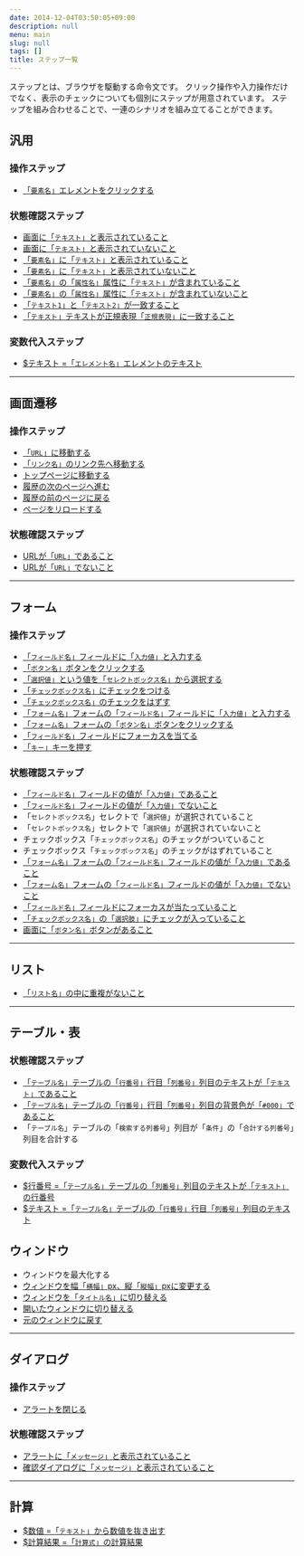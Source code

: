 ```yaml
---
date: 2014-12-04T03:50:05+09:00
description: null
menu: main
slug: null
tags: []
title: ステップ一覧
---
```


ステップとは、ブラウザを駆動する命令文です。
クリック操作や入力操作だけでなく、表示のチェックについても個別にステップが用意されています。
ステップを組み合わせることで、一連のシナリオを組み立てることができます。


## 汎用

### 操作ステップ

* [「`要素名`」エレメントをクリックする](/steps/ClickElement/)

### 状態確認ステップ

* [画面に「`テキスト`」と表示されていること](/steps/PageShouldContainText/)
* [画面に「`テキスト`」と表示されていないこと](/steps/PageShouldNotContainText/)
* [「`要素名`」に「`テキスト`」と表示されていること](/steps/ElementShouldContainText/)
* [「`要素名`」に「`テキスト`」と表示されていないこと](/steps/ElementShouldNotContainText/)
* [「`要素名`」の「`属性名`」属性に「`テキスト`」が含まれていること](/steps/ElementAttributeShouldContainText/)
* [「`要素名`」の「`属性名`」属性に「`テキスト`」が含まれていないこと](/steps/ElementAttributeShouldNotContainText/)
* [「`テキスト1`」と「`テキスト2`」が一致すること](/steps/CompareText/)
* [「`テキスト`」テキストが正規表現「`正規表現`」に一致すること](/steps/TextShouldBeMatchRegex/)

### 変数代入ステップ

* [$テキスト =「`エレメント名`」エレメントのテキスト](/steps/GetElementText/)

--------

## 画面遷移

### 操作ステップ

* [「`URL`」に移動する](/steps/GoTo/)
* [「`リンク名`」のリンク先へ移動する](/steps/ClickLink/)
* [トップページに移動する](/steps/GoToHomepage/)
* [履歴の次のページヘ進む](/steps/Forward/)
* [履歴の前のページに戻る](/steps/Back/)
* [ページをリロードする](/steps/Reload/)

### 状態確認ステップ

* [URLが「`URL`」であること](/steps/PageAddressShouldBe/)
* [URLが「`URL`」でないこと](/steps/PageAddressShouldNotBe/)

--------

## フォーム

### 操作ステップ

* [「`フィールド名`」フィールドに「`入力値`」と入力する](/steps/FillField/)
* [「`ボタン名`」ボタンをクリックする](/steps/PressButton/)
* [「`選択値`」という値を「`セレクトボックス名`」から選択する](/steps/SelectOption/)
* [「`チェックボックス名`」にチェックをつける](/steps/CheckOption/)
* [「`チェックボックス名`」のチェックをはずす](/steps/UncheckOption/)
* [「`フォーム名`」フォームの「`フィールド名`」フィールドに「`入力値`」と入力する](/steps/FillFieldInForm/)
* [「`フォーム名`」フォームの「`ボタン名`」ボタンをクリックする](/steps/PressButtonInForm/)
* [「`フィールド名`」フィールドにフォーカスを当てる](/steps/FocusField/)
* [「`キー`」キーを押す](/steps/PressKey/)

### 状態確認ステップ

* [「`フィールド名`」フィールドの値が「`入力値`」であること](/steps/FieldValueShouldBe/)
* [「`フィールド名`」フィールドの値が「`入力値`」でないこと](/steps/FieldValueShouldNotBe/)
* 「`セレクトボックス名`」セレクトで「`選択値`」が選択されていること
* 「`セレクトボックス名`」セレクトで「`選択値`」が選択されていないこと
* チェックボックス「`チェックボックス名`」のチェックがついていること
* チェックボックス「`チェックボックス名`」のチェックがはずれていること
* [「`フォーム名`」フォームの「`フィールド名`」フィールドの値が「`入力値`」であること](/steps/FieldValueInFormShouldBe/)
* [「`フォーム名`」フォームの「`フィールド名`」フィールドの値が「`入力値`」でないこと](/steps/FieldValueInFormShouldNotBe/)
* [「`フィールド名`」フィールドにフォーカスが当たっていること](/steps/FieldShouldBeFocused/)
* [「`チェックボックス名`」の「`選択肢`」にチェックが入っていること](/steps/CheckboxShouldBeChecked/)
* [画面に「`ボタン名`」ボタンがあること](/steps/ButtonShouldBeExists/)

--------

## リスト

* [「`リスト名`」の中に重複がないこと](/steps/ListItemsShouldBeUnique/)

--------

## テーブル・表

### 状態確認ステップ

* [「`テーブル名`」テーブルの「`行番号`」行目「`列番号`」列目のテキストが「`テキスト`」であること](/steps/TableCellTextShouldBe/)
* [「`テーブル名`」テーブルの「`行番号`」行目「`列番号`」列目の背景色が「`#000`」であること](/steps/TableCellBackgroundColorShouldBe/)
* 「`テーブル名`」テーブルの「`検索する列番号`」列目が「`条件`」の「`合計する列番号`」列目を合計する

### 変数代入ステップ

* [$行番号 =「`テーブル名`」テーブルの「`列番号`」列目のテキストが「`テキスト`」の行番号](/steps/GetRowNumberByColumnText/)
* [$テキスト =「`テーブル名`」テーブルの「`行番号`」行目「`列番号`」列目のテキスト](/steps/GetTableCellText/)

## ウィンドウ

* ウィンドウを最大化する
* [ウィンドウを幅「`横幅`」px、縦「`縦幅`」pxに変更する](/steps/ResizeWindow/)
* [ウィンドウを「`タイトル名`」に切り替える](/steps/SwitchWindow)
* [開いたウィンドウに切り替える](/steps/SwitchToOpenedWindow/)
* [元のウィンドウに戻す](/steps/BackToOriginalWindow/)

--------

## ダイアログ

### 操作ステップ

* [アラートを閉じる](/steps/CloseAlert/)

### 状態確認ステップ

* [アラートに「`メッセージ`」と表示されていること](/steps/AlertMessageShouldBe/)
* [確認ダイアログに「`メッセージ`」と表示されていること](/steps/AlertMessageShouldBe-confirm/)

--------

## 計算

* [$数値 =「`テキスト`」から数値を抜き出す](/steps/ExtractNumberFromText/)
* [$計算結果 =「`計算式`」の計算結果](/steps/CalculateExpression/)
